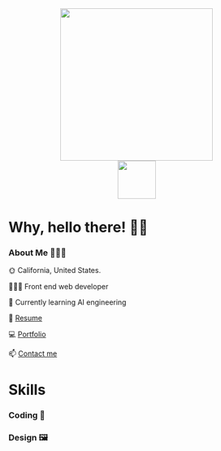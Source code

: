 <div width="400" align="center">  
  <img src="https://joelcodes.co/img/GithubIcon.png" width="300" height="auto"/><br>
  <a href="https://www.linkedin.com/in/joel-wiesner/" target="_blank">
    <img src="https://joelcodes.co/img/LI-Logo.png" width="75" height="auto" />    
  </a><br>
  <!--<img src="https://media.giphy.com/media/d1HroJGXoqfDBT9e/giphy.gif" />-->
</div>
<h1>Why, hello there! 👋🏻</h1>
<h3>About Me 🧔🏻‍♂️</h3>
<p>🌞 California, United States.</p>
<p>👨🏻‍💻 Front end web developer</p>
<p>🤖 Currently learning AI engineering</p>
<p>📃 <a href="https://joelcodes.co/documents/Resume.pdf" target="_blank">Resume</a></p>
<p>💻 <a href="https://joelcodes.co" target="_blank">Portfolio</a></p>
<p>📫 <a href="mailto:j.wiesner88@gmail.com">Contact me</a></p>

<h1>Skills </h1>
<h3>Coding 🔨</h3>
<h3>Design 🖼️</h3>
<!--
**JoelCreate/JoelCreate** is a ✨ _special_ ✨ repository because its `README.md` (this file) appears on your GitHub profile.

Here are some ideas to get you started:

- 🔭 I’m currently working on ...
- 🌱 I’m currently learning ...
- 👯 I’m looking to collaborate on ...
- 🤔 I’m looking for help with ...
- 💬 Ask me about ...
- 📫 How to reach me: ...
- 😄 Pronouns: ...
- ⚡ Fun fact: ...
-->
